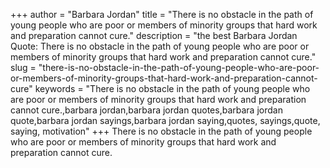 +++
author = "Barbara Jordan"
title = "There is no obstacle in the path of young people who are poor or members of minority groups that hard work and preparation cannot cure."
description = "the best Barbara Jordan Quote: There is no obstacle in the path of young people who are poor or members of minority groups that hard work and preparation cannot cure."
slug = "there-is-no-obstacle-in-the-path-of-young-people-who-are-poor-or-members-of-minority-groups-that-hard-work-and-preparation-cannot-cure"
keywords = "There is no obstacle in the path of young people who are poor or members of minority groups that hard work and preparation cannot cure.,barbara jordan,barbara jordan quotes,barbara jordan quote,barbara jordan sayings,barbara jordan saying,quotes, sayings,quote, saying, motivation"
+++
There is no obstacle in the path of young people who are poor or members of minority groups that hard work and preparation cannot cure.
